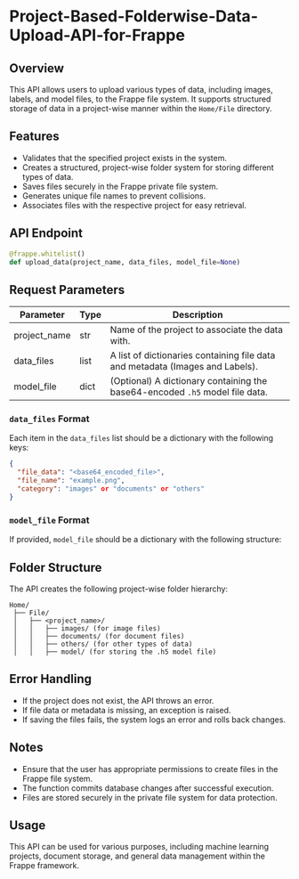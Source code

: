 # Project-Based-Folderwise-Data-Upload-API-for-Frappe

## Overview
This API allows users to upload various types of data, including images, labels, and model files, to the Frappe file system. It supports structured storage of data in a project-wise manner within the `Home/File` directory.

## Features
- Validates that the specified project exists in the system.
- Creates a structured, project-wise folder system for storing different types of data.
- Saves files securely in the Frappe private file system.
- Generates unique file names to prevent collisions.
- Associates files with the respective project for easy retrieval.

## API Endpoint
```python
@frappe.whitelist()
def upload_data(project_name, data_files, model_file=None)
```

## Request Parameters
| Parameter      | Type   | Description |
|---------------|--------|-------------|
| project_name  | str    | Name of the project to associate the data with. |
| data_files    | list   | A list of dictionaries containing file data and metadata (Images and Labels). |
| model_file    | dict   | (Optional) A dictionary containing the base64-encoded `.h5` model file data. |

### `data_files` Format
Each item in the `data_files` list should be a dictionary with the following keys:

```json
{
  "file_data": "<base64_encoded_file>",
  "file_name": "example.png",
  "category": "images" or "documents" or "others"
}
```

### `model_file` Format
If provided, `model_file` should be a dictionary with the following structure:


## Folder Structure
The API creates the following project-wise folder hierarchy:
```
Home/
 ├── File/
 │   ├── <project_name>/
 │   │   ├── images/ (for image files)
 │   │   ├── documents/ (for document files)
 │   │   ├── others/ (for other types of data)
 │   │   ├── model/ (for storing the .h5 model file)
```

## Error Handling
- If the project does not exist, the API throws an error.
- If file data or metadata is missing, an exception is raised.
- If saving the files fails, the system logs an error and rolls back changes.

## Notes
- Ensure that the user has appropriate permissions to create files in the Frappe file system.
- The function commits database changes after successful execution.
- Files are stored securely in the private file system for data protection.

## Usage
This API can be used for various purposes, including machine learning projects, document storage, and general data management within the Frappe framework.

